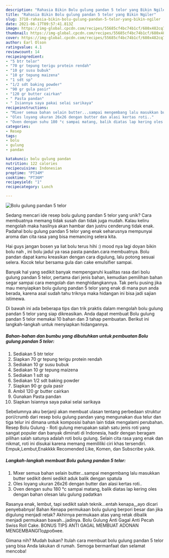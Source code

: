 ```yaml
---
description: "Rahasia Bikin Bolu gulung pandan 5 telor yang Bikin Ngiler"
title: "Rahasia Bikin Bolu gulung pandan 5 telor yang Bikin Ngiler"
slug: 3718-rahasia-bikin-bolu-gulung-pandan-5-telor-yang-bikin-ngiler
date: 2021-06-17T09:57:41.813Z
image: https://img-global.cpcdn.com/recipes/55685cf4bc74b1cf/680x482cq70/bolu-gulung-pandan-5-telor-foto-resep-utama.jpg
thumbnail: https://img-global.cpcdn.com/recipes/55685cf4bc74b1cf/680x482cq70/bolu-gulung-pandan-5-telor-foto-resep-utama.jpg
cover: https://img-global.cpcdn.com/recipes/55685cf4bc74b1cf/680x482cq70/bolu-gulung-pandan-5-telor-foto-resep-utama.jpg
author: Earl Olson
ratingvalue: 4.1
reviewcount: 14
recipeingredient:
- "5 btr telor"
- "70 gr tepung terigu protein rendah"
- "10 gr susu bubuk"
- "10 gr tepung maizena"
- "1 sdt sp"
- "1/2 sdt baking powder"
- "90 gr gula pasir"
- "120 gr butter cairkan"
- " Pasta pandan"
- " Isiannya saya pakai selai sarikaya"
recipeinstructions:
- "Mixer semua bahan selain butter...sampai mengembang lalu masukkan butter sedikit demi sedikit aduk balik dengan spatula"
- "Oles loyang ukuran 26x26 dengan butter dan alasi kertas roti.."
- "Oven dengan suhu 180 °c sampai matang, balik diatas lap kering oles dengan bahan olesan lalu gulung padatkan"
categories:
- Resep
tags:
- bolu
- gulung
- pandan

katakunci: bolu gulung pandan 
nutrition: 122 calories
recipecuisine: Indonesian
preptime: "PT34M"
cooktime: "PT36M"
recipeyield: "1"
recipecategory: Lunch

---
```



![Bolu gulung pandan 5 telor](https://img-global.cpcdn.com/recipes/55685cf4bc74b1cf/680x482cq70/bolu-gulung-pandan-5-telor-foto-resep-utama.jpg)

Sedang mencari ide resep bolu gulung pandan 5 telor yang unik? Cara membuatnya memang tidak susah dan tidak juga mudah. Kalau keliru mengolah maka hasilnya akan hambar dan justru cenderung tidak enak. Padahal bolu gulung pandan 5 telor yang enak seharusnya mempunyai aroma dan cita rasa yang bisa memancing selera kita.

Hai guys jangan bosen ya liat bolu terus hihi :) mood nya lagi doyan bikin bolu nah , ini bolu jadul ya rasa pasta pandan.cara membuatnya. Bolu pandan dapat kamu kreasikan dengan cara digulung, lalu potong sesuai selera. Kocok telur bersama gula dan cake emulsifier sampai.

Banyak hal yang sedikit banyak mempengaruhi kualitas rasa dari bolu gulung pandan 5 telor, pertama dari jenis bahan, kemudian pemilihan bahan segar sampai cara mengolah dan menghidangkannya. Tak perlu pusing jika mau menyiapkan bolu gulung pandan 5 telor yang enak di mana pun anda berada, karena asal sudah tahu triknya maka hidangan ini bisa jadi sajian istimewa.


Di bawah ini ada beberapa tips dan trik praktis dalam mengolah bolu gulung pandan 5 telor yang siap dikreasikan. Anda dapat membuat Bolu gulung pandan 5 telor memakai 10 bahan dan 3 tahap pembuatan. Berikut ini langkah-langkah untuk menyiapkan hidangannya.

<!--inarticleads1-->

##### Bahan-bahan dan bumbu yang dibutuhkan untuk pembuatan Bolu gulung pandan 5 telor:

1. Sediakan 5 btr telor
1. Siapkan 70 gr tepung terigu protein rendah
1. Sediakan 10 gr susu bubuk
1. Sediakan 10 gr tepung maizena
1. Sediakan 1 sdt sp
1. Sediakan 1/2 sdt baking powder
1. Siapkan 90 gr gula pasir
1. Ambil 120 gr butter cairkan
1. Gunakan  Pasta pandan
1. Siapkan  Isiannya saya pakai selai sarikaya


Sebelumnya aku berjanji akan membuat ulasan tentang perbedaan struktur pori/crumb dari resep bolu gulung pandan yang mengunakan dua telur dan tiga telur ini dimana untuk komposisi bahan lain tidak mengalami perubahan. Resep Bolu Gulung - Roti gulung merupakan salah satu jenis roti yang sangat populer dan banyak diminati di Indonesia, hadir dengan beragam pilihan salah satunya adalah roti bolu gulung. Selain cita rasa yang enak dan nikmat, roti ini disukai karena memang memililiki ciri khas tersendiri. Empuk,Lembut,Enakkkk Recomended Like, Komen, dan Subscribe yukk. 

<!--inarticleads2-->

##### Langkah-langkah membuat Bolu gulung pandan 5 telor:

1. Mixer semua bahan selain butter...sampai mengembang lalu masukkan butter sedikit demi sedikit aduk balik dengan spatula
1. Oles loyang ukuran 26x26 dengan butter dan alasi kertas roti..
1. Oven dengan suhu 180 °c sampai matang, balik diatas lap kering oles dengan bahan olesan lalu gulung padatkan


Rasanya enak, lembut, tapi sedikit salah teknik…entah kenapa,,,ayo dicari penyebabnya! Bahan Kenapa permukaan bolu gulung berpori besar dan jika digulung menjadi retak? Akhirnya permukaan atas yang retak dibalik menjadi permukaan bawah…jadinya. Bolu Gulung Anti Gagal Anti Pecah Swiss Roll Cake. BONUS TIPS ANTI GAGAL MEMBUAT ADONAN MENGEMBANGПодробнее. 

Gimana nih? Mudah bukan? Itulah cara membuat bolu gulung pandan 5 telor yang bisa Anda lakukan di rumah. Semoga bermanfaat dan selamat mencoba!
